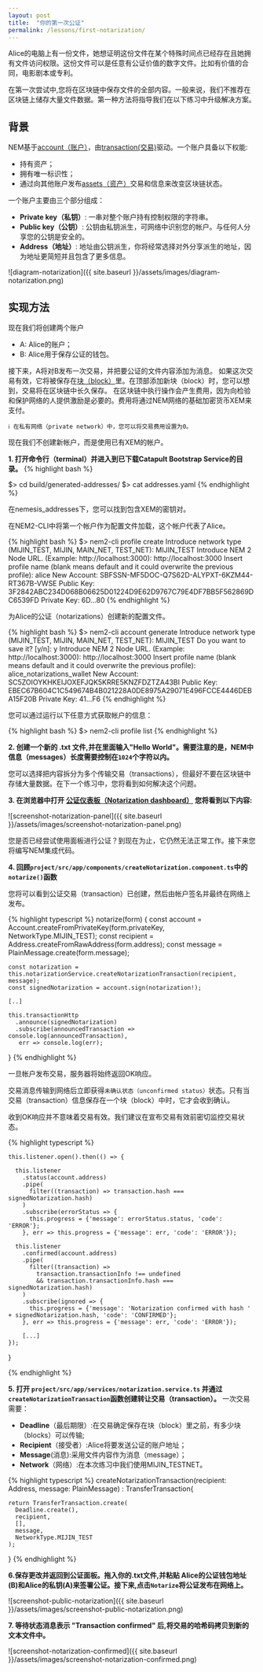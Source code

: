 ```yaml
---
layout: post
title:  "你的第一次公证"
permalink: /lessons/first-notarization/
---
```


Alice的电脑上有一份文件，她想证明这份文件在某个特殊时间点已经存在且她拥有文件访问权限。这份文件可以是任意有公证价值的数字文件。比如有价值的合同，电影剧本或专利。

在第一次尝试中,您将在区块链中保存文件的全部内容。一般来说，我们不推荐在区块链上储存大量文件数据。第一种方法将指导我们在以下练习中升级解决方案。

## 背景

NEM基于[account（账户）](https://nemtech.github.io/concepts/account.html)，由[transaction(交易)](https://nemtech.github.io/concepts/transaction.html)驱动。一个账户具备以下权能:
  * 持有资产；
  * 拥有唯一标识性；
  * 通过向其他账户发布[assets（资产）](https://nemtech.github.io/concepts/mosaic.html)交易和信息来改变区块链状态。

一个账户主要由三个部分组成：

  * **Private key（私钥）**: 一串对整个账户持有控制权限的字符串。
  * **Public key（公钥）**: 公钥由私钥派生，可网络中识别您的帐户。与任何人分享您的公钥是安全的。
  * **Address（地址）**: 地址由公钥派生，你将经常选择对外分享派生的地址，因为地址更简短并且包含了更多信息。

![diagram-notarization]({{ site.baseurl }}/assets/images/diagram-notarization.png)

## 实现方法

现在我们将创建两个账户

* A: Alice的账户；
* B: Alice用于保存公证的钱包。

接下来，A将对B发布一次交易，并把要公证的文件内容添加为消息。
如果这次交易有效，它将被保存在[块（block）](https://nemtech.github.io/concepts/block.html)里。在顶部添加新块（block）时，您可以想到，交易将在区块链中长久保存。
在区块链中执行操作会产生费用，因为向检验和保护网络的人提供激励是必要的。费用将通过NEM网络的基础加密货币XEM来支付。

    ℹ️ 在私有网络（private network）中，您可以将交易费用设置为0。

现在我们不创建新帐户，而是使用已有XEM的帐户。

<strong class='tit'>1\. 打开命令行（terminal）并进入到已下载Catapult Bootstrap Service的目录。</strong>
{% highlight bash %}

$> cd  build/generated-addresses/
$> cat addresses.yaml
{% endhighlight %}

在nemesis_addresses下，您可以找到包含XEM的密钥对。

在NEM2-CLI中将第一个帐户作为配置文件加载，这个帐户代表了Alice。

  {% highlight bash %}
  $> nem2-cli profile create
  Introduce network type (MIJIN_TEST, MIJIN, MAIN_NET, TEST_NET): MIJIN_TEST
  Introduce NEM 2 Node URL. (Example: http://localhost:3000): http://localhost:3000
  Insert profile name (blank means default and it could overwrite the previous profile): alice
  New Account:    SBFSSN-MF5DOC-Q7S62D-ALYPXT-6KZM44-RT367B-VWSE
  Public Key:     3F2842ABC234D068B06625D01224D9E62D9767C79E4DF7BB5F562869DC6539FD
  Private Key:    6D...80
  {% endhighlight %}

为Alice的公证（notarizations）创建新的配置文件。

  {% highlight bash %}
  $> nem2-cli account generate
  Introduce network type (MIJIN_TEST, MIJIN, MAIN_NET, TEST_NET): MIJIN_TEST
  Do you want to save it? [y/n]: y
  Introduce NEM 2 Node URL. (Example: http://localhost:3000): http://localhost:3000
  Insert profile name (blank means default and it could overwrite the previous profile): alice_notarizations_wallet
  New Account:    SC5ZOIOYKHKEIJOXEFJQK5KRRE5KNZFDZTZA43BI
  Public Key:     EBEC67B604C1C549674B4B021228A0DE8975A29071E496FCCE4446DEBA15F20B
  Private Key:    41...F6
  {% endhighlight %}


您可以通过运行以下任意方式获取帐户的信息：

  {% highlight bash %}
  $> nem2-cli profile list
  {% endhighlight %}

<strong class='tit'>2\. 创建一个新的 .txt 文件,并在里面输入"Hello World"。需要注意的是，NEM中信息（messages）长度需要控制在``1024``个字符以内。</strong>

您可以选择把内容拆分为多个传输交易（transactions），但最好不要在区块链中存储大量数据。在下一个练习中，您将看到如何解决这个问题。

<strong class='tit'>3\. 在浏览器中打开 [公证仪表板（Notarization dashboard）](http://localhost:4200/) 您将看到以下内容:</strong>

![screenshot-notarization-panel]({{ site.baseurl }}/assets/images/screenshot-notarization-panel.png)

您是否已经尝试使用面板进行公证？到现在为止，它仍然无法正常工作。接下来您将编写NEM集成代码。

<strong class='tit'>4\. 回顾``project/src/app/components/createNotarization.component.ts``中的 `notarize()`函数</strong>

您将可以看到公证交易（transaction）已创建，然后由帐户签名并最终在网络上发布。

{% highlight typescript %}
  notarize(form) {
    const account = Account.createFromPrivateKey(form.privateKey, NetworkType.MIJIN_TEST);
    const recipient = Address.createFromRawAddress(form.address);
    const message = PlainMessage.create(form.message);

    const notarization = this.notarizationService.createNotarizationTransaction(recipient, message);
    const signedNotarization = account.sign(notarization!);

    [..]

    this.transactionHttp
      .announce(signedNotarization)
      .subscribe(announcedTransaction => console.log(announcedTransaction),
       err => console.log(err);
  }
{% endhighlight %}


一旦帐户发布交易，服务器将始终返回OK响应。

交易消息传输到网络后立即获得``未确认状态（unconfirmed status）``状态。只有当交易（transaction）信息保存在一个块（block）中时，它才会收到确认。

收到OK响应并不意味着交易有效。我们建议在宣布交易有效前密切监控交易状态。

{% highlight typescript %}

    this.listener.open().then(() => {

      this.listener
        .status(account.address)
        .pipe(
          filter((transaction) => transaction.hash === signedNotarization.hash)
        )
        .subscribe(errorStatus => {
          this.progress = {'message': errorStatus.status, 'code': 'ERROR'};
        }, err => this.progress = {'message': err, 'code': 'ERROR'});

      this.listener
        .confirmed(account.address)
        .pipe(
          filter((transaction) =>
            transaction.transactionInfo !== undefined
            && transaction.transactionInfo.hash === signedNotarization.hash)
        )
        .subscribe(ignored => {
          this.progress = {'message': 'Notarization confirmed with hash ' + signedNotarization.hash, 'code': 'CONFIRMED'};
        }, err => this.progress = {'message': err, 'code': 'ERROR'});

        [...]
    });
  }

{% endhighlight %}


<strong class='tit'>5\. 打开 ``project/src/app/services/notarization.service.ts`` 并通过``createNotarizationTransaction``函数创建转让交易（transaction）。</strong>
一次交易需要：

  * **Deadline**（最后期限）:在交易确定保存在块（block）里之前，有多少块（blocks）可以传输;
  * **Recipient**（接受者）:Alice将要发送公证的账户地址；
  * **Message**(消息):采用文件内容作为消息（message）；
  * **Network**（网络）:在本次练习中我们使用MIJIN_TESTNET。

{% highlight typescript %}
  createNotarizationTransaction(recipient: Address, message: PlainMessage) : TransferTransaction{

    return TransferTransaction.create(
      Deadline.create(),
      recipient,
      [],
      message,
      NetworkType.MIJIN_TEST
    );
  }
{% endhighlight %}


<strong class='tit'>6\.保存更改并返回到公证面板。拖入你的.txt文件,并粘贴 Alice的公证钱包地址(B)和Alice的私钥(A)来签署公证。接下来,点击``Notarize``将公证发布在网络上。</strong>

![screenshot-public-notarization]({{ site.baseurl }}/assets/images/screenshot-public-notarization.png)

<strong class='tit'>7\. 等待状态消息表示 **"Transaction confirmed"** 后,将交易的哈希码拷贝到新的文本文件中。</strong>

![screenshot-notarization-confirmed]({{ site.baseurl }}/assets/images/screenshot-notarization-confirmed.png)
